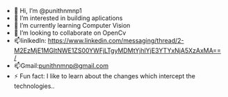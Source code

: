 - 👋 Hi, I’m @punithnmnp1
- 👀 I’m interested in building aplications
- 🌱 I’m currently learning Computer Vision
- 💞️ I’m looking to collaborate on OpenCv
- 📫linlkedIn: https://www.linkedin.com/messaging/thread/2-M2EzMjE1MGItNWE1ZS00YWFjLTgyMDMtYjhlYjE3YTYxNjA5XzAxMA==/
- 📫Gmail:punithnmnp@gmail.com
- ⚡ Fun fact: I like to learn about the changes which intercept the technologies..

<!---
punithnmnp1/punithnmnp1 is a ✨ special ✨ repository because its `README.md` (this file) appears on your GitHub profile.
You can click the Preview link to take a look at your changes.
--->
